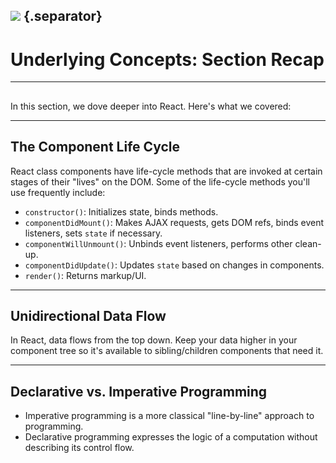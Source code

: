 ## ![](https://s3.amazonaws.com/python-ga/images/GA_Cog_Medium_White_RGB.png) {.separator}
<h1>Underlying Concepts: Section Recap</h1>

---

##

In this section, we dove deeper into React. Here's what we covered:

---

## The Component Life Cycle

React class components have life-cycle methods that are invoked at certain stages of their "lives" on the DOM. Some of the life-cycle methods you'll use frequently include:

  - `constructor()`: Initializes state, binds methods.
  - `componentDidMount()`: Makes AJAX requests, gets DOM refs, binds event listeners, sets `state` if necessary.
  - `componentWillUnmount()`: Unbinds event listeners, performs other clean-up.
  - `componentDidUpdate()`: Updates `state` based on changes in components.
  - `render()`: Returns markup/UI.

---

## Unidirectional Data Flow

In React, data flows from the top down. Keep your data higher in your component tree so it's available to sibling/children components that need it.

---

## Declarative vs. Imperative Programming

  - Imperative programming is a more classical "line-by-line" approach to programming.
  - Declarative programming expresses the logic of a computation without describing its control flow.
